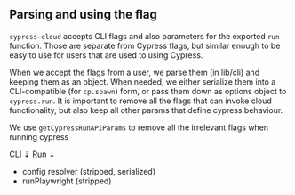 ## Parsing and using the flag

`cypress-cloud` accepts CLI flags and also parameters for the exported `run` function.
Those are separate from Cypress flags, but similar enough to be easy to use for users that are used to using Cypress.

When we accept the flags from a user, we parse them (in lib/cli) and keeping them as an object. When needed, we either serialize them into a CLI-compatible (for `cp.spawn`) form, or pass them down as options object to `cypress.run`. It is important to remove all the flags that can invoke cloud functionality, but also keep all other params that define cypress behaviour.

We use `getCypressRunAPIParams` to remove all the irrelevant flags when running cypress

CLI
⇣
Run
⇣

- config resolver (stripped, serialized)
- runPlaywright (stripped)
